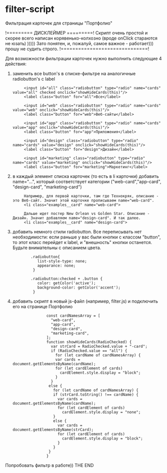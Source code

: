 # filter-script
Фильтрация карточек для страницы "Портфолио"

!========= ДИСКЛЕЙМЕР =========!
Скрипт очень простой и скорее всего написан корявенько-колхозно (вроде onClick стараются не юзать) )))))
Зато понятен, и, пожалуй, самое важное - работает))) прошу не судить строго.
!==============================!

Для возможности фильтрации карточек нужно выполнить следующие 4 действия:
1. заменить все button's в списке-фильтре на аналогичные radiobutton's с label

            <input id="all" class="radiobutton" type="radio" name="cards" value="all" checked onclick="showHideCards(this)"/>
            <label class="button" for="all">Все</label>
            
            <input id="web" class="radiobutton" type="radio" name="cards" value="web" onclick="showHideCards(this)"/>
            <label class="button" for="web">Веб-сайты</label>
            
            <input id="app" class="radiobutton" type="radio" name="cards" value="app" onclick="showHideCards(this)"/>
            <label class="button" for="app">Приложения</label>
            
            <input id="design" class="radiobutton" type="radio" name="cards" value="design" onclick="showHideCards(this)"/>
            <label class="button" for="design">Дизайн</label>
            
            <input id="marketing" class="radiobutton" type="radio" name="cards" value="marketing" onclick="showHideCards(this)"/>
            <label class="button" for="marketing">Маркетинг</label>

2. в каждый элемент списка карточек (то есть в li карточки) добавить name="...", 
    который соответствует категории ("web-card","app-card", "design-card", "marketing-card")
            
            Например, для первой карточки, там где Технокряк, описание - это Веб-сайт. Значит этой карточке прописываем name="web-card".
            <li class="examples__card" name="web-card">

            Дальше идет постер New Orlean vs Golden Star. Описание - Дизайн. Значит добавляем name="design-card". И так далее.
            <li class="examples__card" name="design-card">

3. добавить немного стили radiobutton. Все переписывать нет необходимости: если раньше у вас были кнопки с классом "button", 
    то этот класс перейдет к label, и "внешность" кнопки останется. Будьте внимательны с описанием цвета.

               .radiobutton{
                  list-style-type: none;
                  appearance: none;
                }

               .radiobutton:checked + .button {
                  color: getColor('active');  
                  background-color: getColor('accent');
                }
    
    
4. добавить скрипт в новый js-файл (например, filter.js) и подключить его на странице Портфолио

                      const cardNamesArray = [
                        "web-card",
                        "app-card",
                        "design-card",
                        "marketing-card",
                      ];
                      function showHideCards(RadioChecked) {
                        var strCard = RadioChecked.value + "-card";
                        if (RadioChecked.value == "all") {
                          for (let cardName of cardNamesArray) {
                          var cards = document.getElementsByName(cardName);
                          for (let cardElement of cards)
                            cardElement.style.display = "block";
                          }
                        }
                       else {
                         for (let cardName of cardNamesArray) {
                         if (strCard.toString() !== cardName) {
                           var cards = document.getElementsByName(cardName);
                           for (let cardElement of cards) 
                             cardElement.style.display = "none";
                         } 
                         else {
                           var cards = document.getElementsByName(strCard);
                           for (let cardElement of cards)
                             cardElement.style.display = "block";
                           }
                         }
                       }
                      }

Попробовать фильтр в работе))
THE END
